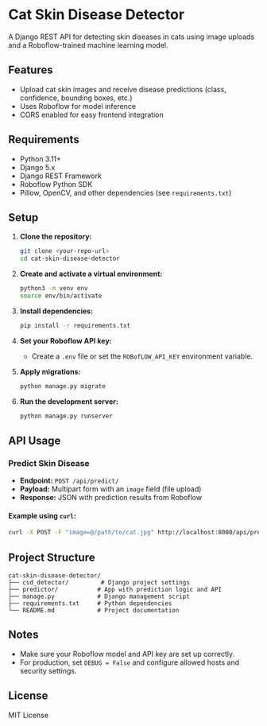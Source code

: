 # Cat Skin Disease Detector

A Django REST API for detecting skin diseases in cats using image uploads and a Roboflow-trained machine learning model.

## Features
- Upload cat skin images and receive disease predictions (class, confidence, bounding boxes, etc.)
- Uses Roboflow for model inference
- CORS enabled for easy frontend integration

## Requirements
- Python 3.11+
- Django 5.x
- Django REST Framework
- Roboflow Python SDK
- Pillow, OpenCV, and other dependencies (see `requirements.txt`)

## Setup

1. **Clone the repository:**
   ```sh
   git clone <your-repo-url>
   cd cat-skin-disease-detector
   ```

2. **Create and activate a virtual environment:**
   ```sh
   python3 -m venv env
   source env/bin/activate
   ```

3. **Install dependencies:**
   ```sh
   pip install -r requirements.txt
   ```

4. **Set your Roboflow API key:**
   - Create a `.env` file or set the `ROBofLOW_API_KEY` environment variable.

5. **Apply migrations:**
   ```sh
   python manage.py migrate
   ```

6. **Run the development server:**
   ```sh
   python manage.py runserver
   ```

## API Usage

### Predict Skin Disease
- **Endpoint:** `POST /api/predict/`
- **Payload:** Multipart form with an `image` field (file upload)
- **Response:** JSON with prediction results from Roboflow

#### Example using `curl`:
```sh
curl -X POST -F "image=@/path/to/cat.jpg" http://localhost:8000/api/predict/
```

## Project Structure
```
cat-skin-disease-detector/
├── csd_detector/         # Django project settings
├── predictor/           # App with prediction logic and API
├── manage.py            # Django management script
├── requirements.txt     # Python dependencies
└── README.md            # Project documentation
```

## Notes
- Make sure your Roboflow model and API key are set up correctly.
- For production, set `DEBUG = False` and configure allowed hosts and security settings.

## License
MIT License
